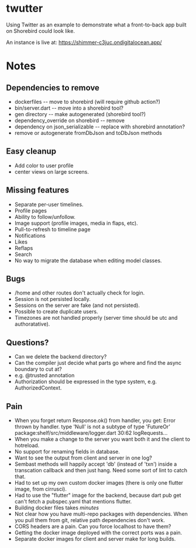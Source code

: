 # twutter

Using Twitter as an example to demonstrate what a front-to-back app
built on Shorebird could look like.

An instance is live at: https://shimmer-c3juc.ondigitalocean.app/

# Notes

## Dependencies to remove
- dockerfiles -- move to shorebird (will require github action?)
- bin/server.dart -- move into a shorebird tool?
- gen directory -- make autogenerated (shorebird tool?)
- dependency_override on shorebird -- remove
- dependency on json_serializable -- replace with shorebird annotation?
- remove or autogenerate fromDbJson and toDbJson methods

## Easy cleanup
- Add color to user profile
- center views on large screens.

## Missing features
- Separate per-user timelines.
- Profile pages
- Ability to follow/unfollow.
- Image support (profile images, media in flaps, etc).
- Pull-to-refresh to timeline page
- Notifications
- Likes
- Reflaps
- Search
- No way to migrate the database when editing model classes.

## Bugs
- /home and other routes don't actually check for login.
- Session is not persisted locally.
- Sessions on the server are fake (and not persisted).
- Possible to create duplicate users.
- Timezones are not handled properly (server time should be utc and authoratative).

## Questions?
- Can we delete the backend directory?
- Can the compiler just decide what parts go where and find the async boundary
  to cut at?
- e.g. @trusted annotation
- Authorization should be expressed in the type system, e.g. AuthorizedContext.


## Pain
* When you forget return Response.ok() from handler, you get:
Error thrown by handler.
type 'Null' is not a subtype of type 'FutureOr<Response>'
package:shelf/src/middleware/logger.dart 30:62  logRequests.<fn>.<fn>.<fn>
* When you make a change to the server you want both it and the client to hotreload.
* No support for renaming fields in database.
* Want to see the output from client and server in one log?
* Sembast methods will happily accept 'db' (instead of 'txn') inside a transcation callback and then just hang.  Need some sort of lint to catch that.
* Had to set up my own custom docker images (there is only one flutter image, from cirrusci).
* Had to use the "flutter" image for the backend, because dart pub get can't fetch a pubspec.yaml that mentions flutter.
* Building docker files takes *minutes*
* Not clear how you have multi-repo packages with dependencies.  When you pull them from git, relative path dependencies don't work.
* CORS headers are a pain. Can you force localhost to have them?
* Getting the docker image deployed with the correct ports was a pain.
* Separate docker images for client and server make for long builds.